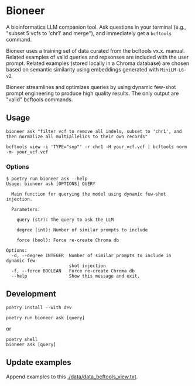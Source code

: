 # Bioneer

A bioinformatics LLM companion tool. Ask questions in your terminal (e.g., "subset 5 vcfs to 'chr1' and merge"), and immediately get a `bcftools` command. 


Bioneer uses a training set of data curated from the bcftools vx.x. manual. Related examples of valid queries and repsonses are included with the user prompt. Related examples (stored locally in a Chroma database) are chosen based on semantic similarity using embeddings generated with `MiniLM-L6-v2`. 


Bioneer streamlines and optimizes queries by using dynamic few-shot prompt engineering to produce high quality results. The only output are "valid" bcftools commands.


## Usage
```
bioneer ask "filter vcf to remove all indels, subset to 'chr1', and then normalize all multiallelics to their own records"
```
```
bcftools view -i 'TYPE="snp"' -r chr1 -H your_vcf.vcf | bcftools norm -m- your_vcf.vcf
```

### Options
```
$ poetry run bioneer ask --help
Usage: bioneer ask [OPTIONS] QUERY

  Main function for querying the model using dynamic few-shot injection.

  Parameters:     
  
    query (str): The query to ask the LLM     
  
    degree (int): Number of similar prompts to include   
  
    force (bool): Force re-create Chroma db

Options:
  -d, --degree INTEGER  Number of similar prompts to include in dynamic few-
                        shot injection
  -f, --force BOOLEAN   Force re-create Chroma db
  --help                Show this message and exit.

```


## Development

```
poetry install --with dev
```

```
poetry run bioneer ask [query]
```

or

```
poetry shell
bioneer ask [query]
```

## Update examples

Append examples to this [./data/data_bcftools_view.txt](file).

